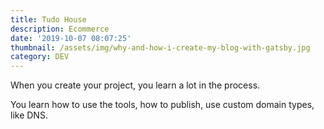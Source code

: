 ```yaml
---
title: Tudo House
description: Ecommerce
date: '2019-10-07 08:07:25'
thumbnail: /assets/img/why-and-how-i-create-my-blog-with-gatsby.jpg
category: DEV
---
```

When you create your project, you learn a lot in the process.

You learn how to use the tools, how to publish, use custom domain types, like DNS.
